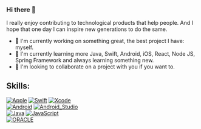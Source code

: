 ### Hi there 👋

I really enjoy contributing to technological products that help people. And I hope that one day I can inspire new generations to do the same.

- 🔭 I'm currently working on something great, the best project I have: myself.
- 🌱 I'm currently learning more Java, Swift, Android, iOS, React, Node JS, Spring Framework and always learning something new.
- 👯 I'm looking to collaborate on a project with you if you want to.

## Skills:
[![Apple](https://img.shields.io/badge/iOS-999999?style=for-the-badge&logo=apple&logoColor=white&labelColor=101010)]()
[![Swift](https://img.shields.io/badge/Swift-FA7343?style=for-the-badge&logo=swift&logoColor=white&labelColor=101010)]()
[![Xcode](https://img.shields.io/badge/Xcode-1575F9?style=for-the-badge&logo=xcode&logoColor=white&labelColor=101010)]()
</br>
[![Android](https://img.shields.io/badge/Android-3DDC84?style=for-the-badge&logo=android&logoColor=white&labelColor=101010)]()
[![Android_Studio](https://img.shields.io/badge/Android_Studio-3DDC84?style=for-the-badge&logo=android-studio&logoColor=white&labelColor=101010)]()
</br>
[![Java](https://img.shields.io/badge/Java-007396?style=for-the-badge&logo=java&logoColor=white&labelColor=101010)]()
[![JavaScript](https://img.shields.io/badge/JavaScript-F7DF1E?style=for-the-badge&logo=javascript&logoColor=white&labelColor=101010)]()
</br>
[![ORACLE](https://img.shields.io/badge/Oracle-f80000?style=for-the-badge&logo=oracle&logoColor=white&labelColor=101010)]()
</br>

<!--
**omairys/omairys** is a ✨ _special_ ✨ repository because its `README.md` (this file) appears on your GitHub profile.

Here are some ideas to get you started:

- 🔭 I'm currently working on something great, the best project I have: myself.
- 🌱 I'm currently learning more Java, Swift, Android, iOS, Spring Framework and always learning something new.
- 👯 I'm looking to collaborate on a project with you if you want to.
- 🤔 I’m looking for help with ...
- 💬 Ask me about ...
- 📫 How to reach me: ...
- 😄 Pronouns: ...
- ⚡ Fun fact: ...

[![Node.JS](https://img.shields.io/badge/Node.JS-339933?style=for-the-badge&logo=node.js&logoColor=white&labelColor=101010)]()
-->
